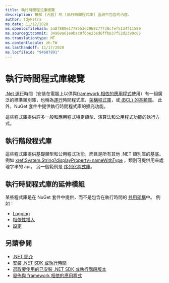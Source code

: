 ```yaml
---
title: 執行時間程式庫總覽
description: 瞭解 [內容] 的 [執行時間程式庫] 區段中包含的內容。
author: tdykstra
ms.date: 11/12/2020
ms.openlocfilehash: 5a8f888e1778553e2968277738cfef5134f11589
ms.sourcegitcommit: 34968a61e9bac0f6be23ed6ffb837f52d2390c85
ms.translationtype: MT
ms.contentlocale: zh-TW
ms.lasthandoff: 11/17/2020
ms.locfileid: "94687891"
---
```

# <a name="runtime-libraries-overview"></a>執行時間程式庫總覽

[.Net 運行](../core/introduction.md#sdk-and-runtimes)時間（安裝在電腦上以供與[framework 相依的應用程式](../core/introduction.md#deployment-models)使用）有一組廣泛的標準類別庫，也稱為[運行](glossary.md#runtime)時間程式庫、[架構程式庫](glossary.md#framework-libraries)，或[ (BCL) 的基類庫](glossary.md#bcl)。 此外，NuGet 套件中提供執行時間程式庫的擴充功能。

這些程式庫提供許多一般和應用程式特定類型、演算法和公用程式功能的執行方式。

## <a name="runtime-libraries"></a>執行階段程式庫

這些程式庫提供基礎類型和公用程式功能，而且是所有其他 .NET 類別庫的基底。 例如 <xref:System.String?displayProperty=nameWithType> ，類別可提供用來處理字串的 api。 另一個範例是 [序列化程式庫](serialization/index.md)。

## <a name="extensions-to-the-runtime-libraries"></a>執行時間程式庫的延伸模組

某些程式庫是在 NuGet 套件中提供，而不是包含在執行時間的 [共用架構](glossary.md#shared-framework)中。 例如：

* [Logging](../core/extensions/logging.md)
* [相依性插入](../core/extensions/dependency-injection.md)
* [設定](../core/extensions/configuration.md)

## <a name="see-also"></a>另請參閱

* [.NET 簡介](../core/introduction.md)
* [安裝 .NET SDK 或執行時間](../core/install/index.yml)
* [選取要使用的已安裝 .NET SDK 或執行階段版本](../core/versions/selection.md)
* [發佈與 framework 相依的應用程式](../core/deploying/index.md#publish-framework-dependent)
